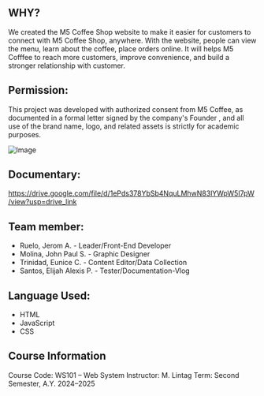 ## WHY?

We created the M5 Coffee Shop website to make it easier for customers to connect with M5 Coffee Shop, anywhere. 
With the website, people can view the menu, learn about the coffee, place orders online. 
It will helps M5 Cofffee to reach more customers, improve convenience, and build a stronger relationship with customer.

## Permission: 
This project was developed with authorized consent from M5 Coffee, as documented in a formal letter signed by the company's Founder
, and all use of the brand name, logo, and related assets is strictly for academic purposes.


![Image](https://github.com/user-attachments/assets/4b3b7d5b-12e4-4279-b13c-dbb94a4fcef7)

## Documentary:  
https://drive.google.com/file/d/1ePds378YbSb4NquLMhwN83lYWpW5I7pW/view?usp=drive_link


## Team member:
+ Ruelo, Jerom A. - Leader/Front-End Developer
+ Molina, John Paul S. - Graphic Designer
+ Trinidad, Eunice C. - Content Editor/Data Collection
+ Santos, Elijah Alexis P. - Tester/Documentation-Vlog


## Language Used:
+ HTML
+ JavaScript
+  CSS

## Course Information
Course Code: WS101 – Web System
Instructor: M. Lintag
Term: Second Semester, A.Y. 2024–2025

